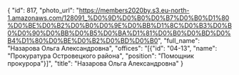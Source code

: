 {
    "id": 817,
    "photo_url": "https://members2020by.s3.eu-north-1.amazonaws.com/128091_%D0%9D%D0%B0%D0%B7%D0%B0%D1%80%D0%BE%D0%B2%D0%B0%D0%9E%D0%BB%D1%8C%D0%B3%D0%B0%D0%90%D0%BB%D0%B5%D0%BA%D1%81%D0%B0%D0%BD%D0%B4%D1%80%D0%BE%D0%B2%D0%BD%D0%B0",
    "full_name": "Назарова Ольга Александровна",
    "offices": "[{\"id\": \"04-13\", \"name\": \"Прокуратура Островецкого района\", \"position\": \"Помощник прокурора\"}]",
    "title": "Назарова Ольга Александровна"
}